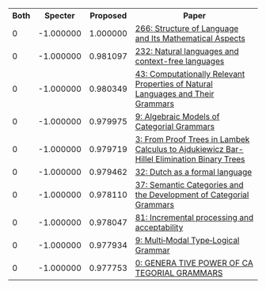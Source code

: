 <html><table><tr>
<th>Both</th>
<th>Specter</th>
<th>Proposed</th>
<th>Paper</th>
</tr>
<tr>
<td>0</td>
<td>-1.000000</td>
<td>1.000000</td>
<td><a href="https://www.semanticscholar.org/paper/c75feee87b2f1571872db4536a4e266f4cf5d208">266: Structure of Language and Its Mathematical Aspects</a></td>
</tr>
<tr>
<td>0</td>
<td>-1.000000</td>
<td>0.981097</td>
<td><a href="https://www.semanticscholar.org/paper/cba8884af827492059039c503b53551f4e9d18b6">232: Natural languages and context-free languages</a></td>
</tr>
<tr>
<td>0</td>
<td>-1.000000</td>
<td>0.980349</td>
<td><a href="https://www.semanticscholar.org/paper/6d52d3eb2084dfb066f05eec85539347f49635aa">43: Computationally Relevant Properties of Natural Languages and Their Grammars</a></td>
</tr>
<tr>
<td>0</td>
<td>-1.000000</td>
<td>0.979975</td>
<td><a href="https://www.semanticscholar.org/paper/828a707a16cd448b91774257c475cc318dc074be">9: Algebraic Models of Categorial Grammars</a></td>
</tr>
<tr>
<td>0</td>
<td>-1.000000</td>
<td>0.979719</td>
<td><a href="https://www.semanticscholar.org/paper/aec7981c56d9f5ecd02aa6657a0f41485d0cda42">3: From Proof Trees in Lambek Calculus to Ajdukiewicz Bar-Hillel Elimination Binary Trees</a></td>
</tr>
<tr>
<td>0</td>
<td>-1.000000</td>
<td>0.979462</td>
<td><a href="https://www.semanticscholar.org/paper/a0007c59419bb072a8dcd3a8f04ed14f1e41accf">32: Dutch as a formal language</a></td>
</tr>
<tr>
<td>0</td>
<td>-1.000000</td>
<td>0.978110</td>
<td><a href="https://www.semanticscholar.org/paper/1298252bd76f6db4c260b6fb63aac491a1c64b62">37: Semantic Categories and the Development of Categorial Grammars</a></td>
</tr>
<tr>
<td>0</td>
<td>-1.000000</td>
<td>0.978047</td>
<td><a href="https://www.semanticscholar.org/paper/1cf5e98f01f6aa2ccd2a68682c49cb93d152f152">81: Incremental processing and acceptability</a></td>
</tr>
<tr>
<td>0</td>
<td>-1.000000</td>
<td>0.977934</td>
<td><a href="https://www.semanticscholar.org/paper/76722b7aec588bb9f60602b5f9d01aa4f8f78345">9: Multi‐Modal Type‐Logical Grammar</a></td>
</tr>
<tr>
<td>0</td>
<td>-1.000000</td>
<td>0.977753</td>
<td><a href="https://www.semanticscholar.org/paper/e927be208ee6c59171d68740be9d93bd13bf8ad0">0: GENERA TIVE POWER OF CA TEGORIAL GRAMMARS</a></td>
</tr>
</table></html>
